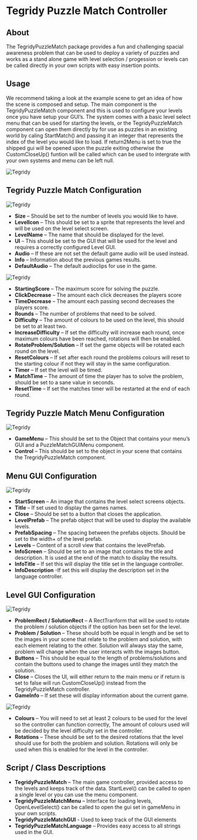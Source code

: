 # Tegridy Puzzle Match Controller
## About
The TegridyPuzzleMatch package provides a fun and challenging spacial awareness problem that can be used to deploy a variety of puzzles and works as a stand alone game with level selection / progession or levels can be called directly in your own scripts with easy insertion points. 
## Usage
We recommend taking a look at the example scene to get an idea of how the scene is composed and setup. The main component is the TegridyPuzzleMatch component and this is used to configure your levels once you have setup your GUI’s. The system comes with a basic level select menu that can be used for starting the levels, or the TegridyPuzzleMatch component can open them directly by for use as puzzles in an existing world by caling StartMatch() and passing it an integer that represents the index of the level you would like to load. If return2Menu is set to true the shipped gui will be opened upon the puzzle exiting otherwise the CustomCloseUp() funtion will be called which can be used to intergrate with your own systems and menu can be left null. 

![Tegridy](./0.png)

## Tegridy Puzzle Match Configuration

![Tegridy](./1.png)

- **Size** – Should be set to the number of levels you would like to have.
- **LevelIcon** – This should be set to a sprite that represents the level and will be used on the level select screen.
- **LevelName** – The name that should be displayed for the level.
- **UI** – This should be set to the GUI that will be used for the level and requires a correctly configured Level GUI.
- **Audio** – If these are not set the default game audio will be used instead.
- **Info** – Information about the previous games results.
- **DefaultAudio** – The default audioclips for use in the game.

![Tegridy](./2.png)

- **StartingScore** – The maximum score for solving the puzzle.
- **ClickDecrease** – The amount each click decreases the players score
- **TimeDecrease** – The amount each passing second decreases the players score.
- **Rounds** – The number of problems that need to be solved.
- **Difficulty** – The amount of colours to be used on the level, this should be set to at least two.
- **IncreaseDifficulty** – If set the difficulty will increase each round, once maximum colours have been reached, rotations will then be enabled.
- **RotateProblem/Solution** – If set the game objects will be rotated each round on  the level.
- **ResetColours** – If set after each round the problems colours will reset to the starting colour if not they will stay in the same configuration.
- **Timer** – If set the level will be timed.
- **MatchTime** – The amount of time the player has to solve the problem, should be set to a sane value in seconds.
- **ResetTime** – If set the matches timer will be restarted at the end of each round.

## Tegridy Puzzle Match Menu Configuration

![Tegridy](./3.png)

- **GameMenu** – This should be set to the Object that contains your menu’s GUI and a PuzzleMatchGUIMenu component.
- **Control** – This should be set to the object in your scene that contains the TregridyPuzzleMatch component.

## Menu GUI Configuration

![Tegridy](./4.png)

- **StartScreen** – An image that contains the level select screens objects.
- **Title** – If set used to display the games names.
- **Close** – Should be set to a button that closes the application.
- **LevelPrefab** – The prefab object that will be used to display the available levels.
- **PrefabSpacing** – The spacing between the prefabs objects. Should be set to the width+ of the level prefab.
- **Levels** – Content of a scroll view that contains the levelPrefab.
- **InfoScreen** – Should be set to an image that contains the title and description. It is used at the end of the match to display the results.
- **InfoTitle** – If set this will display the title set in the language controller.
- **InfoDescription** -If set this will display the description set in the language controller.

## Level GUI Configuration

![Tegridy](./5.png)

- **ProblemRect / SolutionRect** – A RectTranform that will be used to rotate the problem / solution objects if the option has been set for the level.
- **Problem / Solution** – These should both be equal in length and be set to the images in your scene that relate to the problem and solution, with each element relating to the other. Solution will always stay the same, problem will change when the user interacts with the images button.
- **Buttons** – This should be equal to the length of problems/solutions and contain the buttons used to change the images until they match the solution.
- **Close** – Closes the UI, will either return to the main menu or if return is set to false will run CustomCloseUp() instead from the TegridyPuzzleMatch controller.
- **GameInfo** – If set these will display information about the current game.

![Tegridy](./6.png)

- **Colours** – You will need to set at least 2 colours to be used for the level so the controller can function correctly, The amount of colours used will be decided by the level difficulty set in the controller.  
- **Rotations** – These should be set to the desired rotations that the level should use for both the problem and solution. Rotations will only be used when this is enabled for the level in the controller.

## Script / Class Descriptions
- **TegridyPuzzleMatch** – The main game controller, provided access to the levels and keeps track of the data. StartLevel() can be called to open a single level or you can use the menu component.
- **TegridyPuzzleMatchMenu** – Interface for loading levels, OpenLevelSelect() can be called to open the gui set in gameMenu in your own scripts.
- **TegridyPuzzleMatchGUI** - Used to keep track of the GUI elements
- **TegridyPuzzleMatchLanguage** – Provides easy access to all strings used in the GUI.